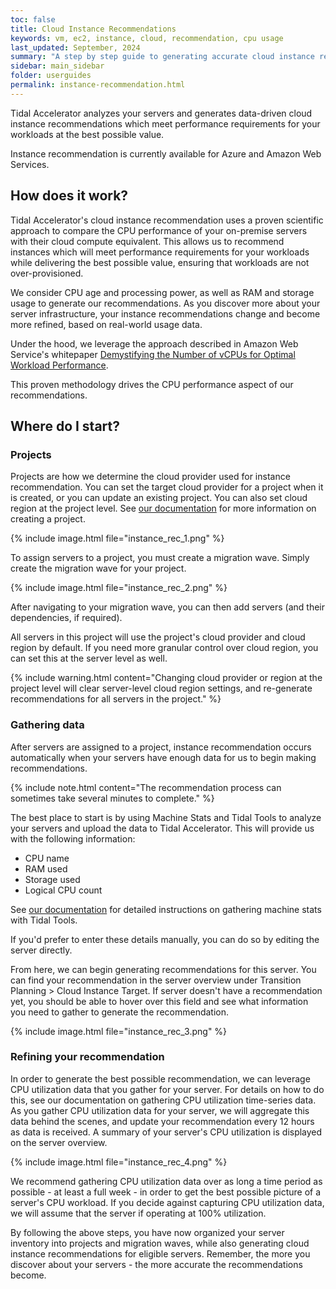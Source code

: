 ```yaml
---
toc: false
title: Cloud Instance Recommendations
keywords: vm, ec2, instance, cloud, recommendation, cpu usage
last_updated: September, 2024
summary: "A step by step guide to generating accurate cloud instance recommendations for your server inventory. We will walk you through organizing your server inventory into projects and migration waves, then gathering the required data for your servers. Plus, learn how you can gather CPU utilization data over time to generate recommendations that become more accurate as you learn more about the workload of your servers."
sidebar: main_sidebar
folder: userguides
permalink: instance-recommendation.html
---
```


Tidal Accelerator analyzes your servers and generates data-driven cloud instance recommendations which meet performance requirements for your workloads at the best possible value.

Instance recommendation is currently available for Azure and Amazon Web Services.

## How does it work?

Tidal Accelerator's cloud instance recommendation uses a proven scientific approach to compare the CPU performance of your on-premise servers with their cloud compute equivalent. This allows us to recommend instances which will meet performance requirements for your workloads while delivering the best possible value, ensuring that workloads are not over-provisioned. 

We consider CPU age and processing power, as well as RAM and storage usage to generate our recommendations. As you discover more about your server infrastructure, your instance recommendations change and become more refined, based on real-world usage data. 

Under the hood, we leverage the approach described in Amazon Web Service's whitepaper <a target="_blank" href="https://s3.ca-central-1.amazonaws.com/tidal.assets/aws-demystifying-vcpus.pdf">Demystifying the Number of vCPUs for Optimal Workload Performance</a>.

This proven methodology drives the CPU performance aspect of our recommendations.

## Where do I start?

### Projects

Projects are how we determine the cloud provider used for instance recommendation. You can set the target cloud provider for a project when it is created, or you can update an existing project. You can also set cloud region at the project level. See [our documentation](assessment-projects.html#creating-a-project) for more information on creating a project.

{% include image.html file="instance_rec_1.png" %}

To assign servers to a project, you must create a migration wave. Simply create the migration wave for your project.

{% include image.html file="instance_rec_2.png" %}

After navigating to your migration wave, you can then add servers (and their dependencies, if required).

All servers in this project will use the project's cloud provider and cloud region by default. If you need more granular control over cloud region, you can set this at the server level as well. 

{% include warning.html content="Changing cloud provider or region at the project level will clear server-level cloud region settings, and re-generate recommendations for all servers in the project." %}

### Gathering data

After servers are assigned to a project, instance recommendation occurs automatically when your servers have enough data for us to begin making recommendations.

{% include note.html content="The recommendation process can sometimes take several minutes to complete." %}

The best place to start is by using Machine Stats and Tidal Tools to analyze your servers and upload the data to Tidal Accelerator. This will provide us with the following information:
- CPU name
- RAM used
- Storage used
- Logical CPU count

See [our documentation](machine_stats.html) for detailed instructions on gathering machine stats with Tidal Tools.

If you'd prefer to enter these details manually, you can do so by editing the server directly.

From here, we can begin generating recommendations for this server. You can find your recommendation in the server overview under Transition Planning > Cloud Instance Target. If server doesn't have a recommendation yet, you should be able to hover over this field and see what information you need to gather to generate the recommendation.

{% include image.html file="instance_rec_3.png" %}

### Refining your recommendation

In order to generate the best possible recommendation, we can leverage CPU utilization data that you gather for your server. For details on how to do this, see our documentation on gathering CPU utilization time-series data. As you gather CPU utilization data for your server, we will aggregate this data behind the scenes, and update your recommendation every 12 hours as data is received. A summary of your server's CPU utilization is displayed on the server overview.

{% include image.html file="instance_rec_4.png" %}

We recommend gathering CPU utilization data over as long a time period as possible - at least a full week - in order to get the best possible picture of a server's CPU workload. If you decide against capturing CPU utilization data, we will assume that the server if operating at 100% utilization.

By following the above steps, you have now organized your server inventory into projects and migration waves, while also generating cloud instance recommendations for eligible servers. Remember, the more you discover about your servers - the more accurate the recommendations become.